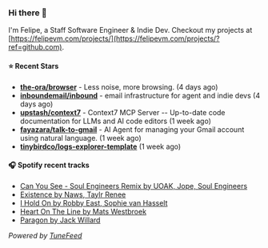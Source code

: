 ### Hi there 👋

I'm Felipe, a Staff Software Engineer & Indie Dev. Checkout my projects at [https://felipevm.com/projects/](https://felipevm.com/projects/?ref=github.com).

#### ⭐ Recent Stars
- **[the-ora/browser](https://github.com/the-ora/browser)** - Less noise, more browsing. (4 days ago)
- **[inboundemail/inbound](https://github.com/inboundemail/inbound)** - email infrastructure for agent and indie devs (4 days ago)
- **[upstash/context7](https://github.com/upstash/context7)** - Context7 MCP Server -- Up-to-date code documentation for LLMs and AI code editors (1 week ago)
- **[fayazara/talk-to-gmail](https://github.com/fayazara/talk-to-gmail)** - AI Agent for managing your Gmail account using natural language. (1 week ago)
- **[tinybirdco/logs-explorer-template](https://github.com/tinybirdco/logs-explorer-template)** (1 week ago)

#### 🎧 Spotify recent tracks
- [Can You See - Soul Engineers Remix by UOAK, Jope, Soul Engineers](https://open.spotify.com/track/52EveyzfmVcT8afWulmnwK)
- [Existence by Naws, Taylr Renee](https://open.spotify.com/track/2TzcBGqHgivNmYo8PRZtjJ)
- [I Hold On by Robby East, Sophie van Hasselt](https://open.spotify.com/track/2s72kxGH3MhnXg9cdOIeB1)
- [Heart On The Line by Mats Westbroek](https://open.spotify.com/track/6RoQBsp1fWj98s5m40Ge1R)
- [Paragon by Jack Willard](https://open.spotify.com/track/1TERufExull32JvrOr8din)

_Powered by [TuneFeed](https://tunefeed.app?ref=github.com)_
